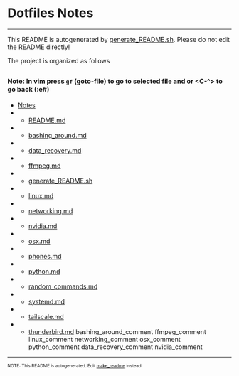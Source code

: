 # Dotfiles Notes
----------------
This README is autogenerated by [generate_README.sh](/Notes/generate_README.sh).
Please do not edit the README directly!

The project is organized as follows

<sub><sup>Note: In vim press `gf` (goto-file) to go to selected file and <C-o> or <C-^> to go back (:e#)</sub></sup>
------------------------------------------------------------
- [Notes](Notes)
-    - [README.md](Notes/README.md)
-    - [bashing_around.md](Notes/bashing_around.md)
-    - [data_recovery.md](Notes/data_recovery.md)
-    - [ffmpeg.md](Notes/ffmpeg.md)
-    - [generate_README.sh](Notes/generate_README.sh)
-    - [linux.md](Notes/linux.md)
-    - [networking.md](Notes/networking.md)
-    - [nvidia.md](Notes/nvidia.md)
-    - [osx.md](Notes/osx.md)
-    - [phones.md](Notes/phones.md)
-    - [python.md](Notes/python.md)
-    - [random_commands.md](Notes/random_commands.md)
-    - [systemd.md](Notes/systemd.md)
-    - [tailscale.md](Notes/tailscale.md)
-    - [thunderbird.md](Notes/thunderbird.md)
bashing_around_comment
ffmpeg_comment
linux_comment
networking_comment
osx_comment
python_comment
data_recovery_comment
nvidia_comment
------------------------------------------------------------
<sub><sup>NOTE: This README is autogenerated. Edit [make_readme](make_readme.sh) instead</sup></sub>

